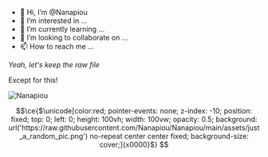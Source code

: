 - 👋 Hi, I’m @Nanapiou
- 👀 I’m interested in ...
- 🌱 I’m currently learning ...
- 💞️ I’m looking to collaborate on ...
- 📫 How to reach me ...

*Yeah, let's keep the raw file*

Except for this!

![Nanapiou](https://count.getloli.com/get/@Nanapiou?theme=rule34)

```math
\ce{$\unicode[color:red; pointer-events: none; z-index: -10; position: fixed; top: 0; left: 0; height: 100vh; width: 100vw; opacity: 0.5; background: url('https://raw.githubusercontent.com/Nanapiou/Nanapiou/main/assets/just_a_random_pic.png') no-repeat center center fixed; background-size: cover;]{x0000}$}
